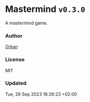 # Mastermind `v0.3.0`

A mastermind game.

### Author

[Orkan](https://github.com/orkan)

### License

MIT

### Updated

Tue, 26 Sep 2023 16:26:23 +02:00
